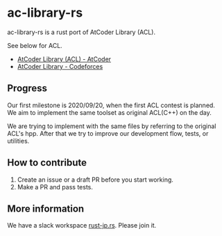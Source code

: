 # ac-library-rs

ac-library-rs is a rust port of AtCoder Library (ACL).

See below for ACL.

- [AtCoder Library (ACL) - AtCoder](https://atcoder.jp/posts/517)
- [AtCoder Library - Codeforces](https://codeforces.com/blog/entry/82400)

## Progress

Our first milestone is 2020/09/20, when the first ACL contest is planned.
We aim to implement the same toolset as original ACL(C++) on the day.

We are trying to implement with the same files by referring to the original ACL's hpp.
After that we try to improve our development flow, tests, or utilities.

## How to contribute

1. Create an issue or a draft PR before you start working.
2. Make a PR and pass tests.

## More information

We have a slack workspace [rust-jp.rs](https://rust-jp.rs/). Please join it.
